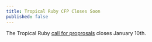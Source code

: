 ```yaml
---
title: Tropical Ruby CFP Closes Soon
published: false
---
```


The Tropical Ruby [call for proprosals][cfp] closes January 10th.

[cfp]: LINK
